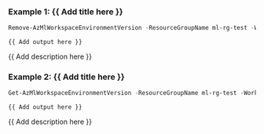 ### Example 1: {{ Add title here }}
```powershell
Remove-AzMlWorkspaceEnvironmentVersion -ResourceGroupName ml-rg-test -WorkspaceName mlworkspace-test01 -Name commandjobenv
```

```output
{{ Add output here }}
```

{{ Add description here }}

### Example 2: {{ Add title here }}
```powershell
Get-AzMlWorkspaceEnvironmentVersion -ResourceGroupName ml-rg-test -WorkspaceName mlworkspace-test01 -Name commandjobenv | Remove-AzMlWorkspaceEnvironmentVersion
```

```output
{{ Add output here }}
```

{{ Add description here }}

